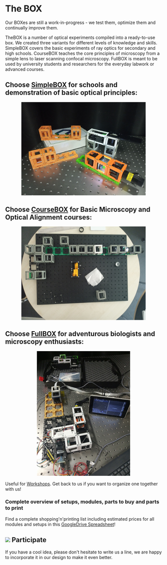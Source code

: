 # The BOX
Our BOXes are still a work-in-progress - we test them, optimize them and continually improve them.

TheBOX is a number of optical experiments compiled into a ready-to-use box. We created three variants for different levels of knowledge and skills. SimpleBOX covers the basic experiments of ray optics for secondary and high schools. CourseBOX  teaches the core principles of microscopy from a simple lens to laser scanning confocal microscopy. FullBOX is meant to be used by university students and researchers for the everyday labwork or advanced courses.  

## Choose [SimpleBOX](./SimpleBOX) for schools and demonstration of basic optical principles:
<p align="center">
<a href="https://github.com/bionanoimaging/UC2-GIT/tree/master/TheBOX/SimpleBOX"><img src="./IMAGES/SimpleBOX.jpg" width="400"></a>
</p>

## Choose [CourseBOX](./CourseBOX) for Basic Microscopy and Optical Alignment courses:
<p align="center">
<a href="https://github.com/bionanoimaging/UC2-GIT/tree/master/TheBOX/CourseBOX"><img src="./IMAGES/CourseBOX.jpg" width="400"></a>
</p>

## Choose [FullBOX](./FullBOX) for adventurous biologists and microscopy enthusiasts:
<p align="center">
<a href="https://github.com/bionanoimaging/UC2-GIT/tree/master/TheBOX/FullBOX"><img src="./IMAGES/FullBOX.jpg" height="400"></a>
</p>

Useful for [Workshops](../WORKSHOP). Get back to us if you want to organize one together with us!

### Complete overview of setups, modules, parts to buy and parts to print
Find a complete shopping'n'printing list including estimated prices for all modules and setups in this [GoogleDrive Spreadsheet](https://docs.google.com/spreadsheets/d/1U1MndGKRCs0LKE5W8VGreCv9DJbQVQv7O6kgLlB6ZmE/edit?usp=sharing)!

## <a href="#icon01" name="icon01"><img src="./IMAGES/S.png" width="40"></a> Participate
If you have a cool idea, please don't hesitate to write us a line, we are happy to incorporate it in our design to make it even better.
